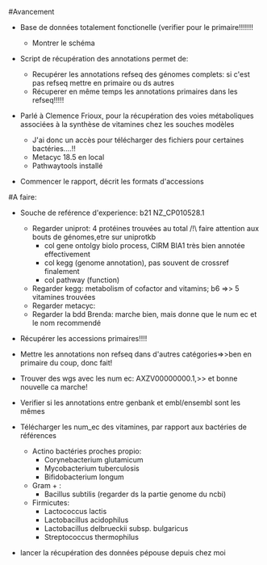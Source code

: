 #Avancement
- Base de données totalement fonctionelle (verifier pour le primaire!!!!!!!
    - Montrer le schéma
- Script de récupération des annotations permet de:
    - Recupérer les annotations refseq des génomes complets: si c'est pas refseq mettre en primaire ou ds autres
    - Récuperer en même temps les annotations primaires dans les refseq!!!!!

- Parlé à Clemence Frioux, pour la récupération des voies métaboliques associées à la synthèse de vitamines chez les 
souches modèles
    - J'ai donc un accès pour télécharger des fichiers pour certaines bactéries....!!
    - Metacyc 18.5 en local     
    - Pathwaytools installé

- Commencer le rapport, décrit les formats d'accessions

#A faire:


- Souche de reférence d'experience: b21 NZ_CP010528.1
    - Regarder uniprot: 4 protéines trouvées au total /!\ faire attention aux bouts de génomes,etre sur uniprotkb
        - col gene ontolgy biolo process, CIRM BIA1 très bien annotée effectivement
        - col kegg (genome annotation), pas souvent de crossref finalement
        - col pathway (function)
    - Regarder kegg: metabolism of cofactor and vitamins; b6 =>> 5 vitamines trouvées
    - Regarder metacyc: 
    - Regarder la bdd Brenda: marche bien, mais donne que le num ec et le nom recommendé
    
- Récupérer les accessions primaires!!!!
- Mettre les annotations non refseq dans d'autres catégories=>>ben en primaire du coup, donc fait!
- Trouver des wgs avec les num ec: AXZV00000000.1,>> et bonne nouvelle ca marche!
- Verifier si les annotations entre genbank et embl/ensembl sont les mêmes


- Télécharger les num_ec des vitamines, par rapport aux bactéries de références
    - Actino bactéries proches propio:
        - Corynebacterium glutamicum
        - Mycobacterium tuberculosis
        - Bifidobacterium longum
    - Gram + :
        - Bacillus subtilis (regarder ds la partie genome du ncbi)
    - Firmicutes:
        - Lactococcus lactis
        - Lactobacillus acidophilus
        - Lactobacillus delbrueckii subsp. bulgaricus
        - Streptococcus thermophilus
        
- lancer la récupération des données pépouse depuis chez moi

